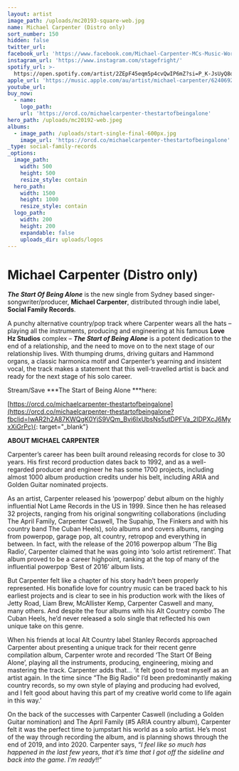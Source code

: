```yaml
---
layout: artist
image_path: /uploads/mc20193-square-web.jpg
name: Michael Carpenter (Distro only)
sort_number: 150
hidden: false
twitter_url:
facebook_url: 'https://www.facebook.com/Michael-Carpenter-MCs-Music-World-156402162959/'
instagram_url: 'https://www.instagram.com/stagefright/'
spotify_url: >-
  https://open.spotify.com/artist/2ZEpF45eqm5p4cvQwIP6mZ?si=P_K-JsUyQ8qhX50g6582tA
apple_url: 'https://music.apple.com/au/artist/michael-carpenter/6240692'
youtube_url:
buy_now:
  - name:
    logo_path:
    url: 'https://orcd.co/michaelcarpenter-thestartofbeingalone'
hero_path: /uploads/mc20192-web.jpeg
albums:
  - image_path: /uploads/start-single-final-600px.jpg
    image_url: 'https://orcd.co/michaelcarpenter-thestartofbeingalone'
_type: social-family-records
_options:
  image_path:
    width: 500
    height: 500
    resize_style: contain
  hero_path:
    width: 1500
    height: 1000
    resize_style: contain
  logo_path:
    width: 200
    height: 200
    expandable: false
    uploads_dir: uploads/logos
---
```


# Michael Carpenter (Distro only)

***The Start Of Being Alone*** is the new single from Sydney based singer-songwriter/producer, **Michael Carpenter**, distributed through indie label, **Social Family Records**.

A punchy alternative country/pop track where Carpenter wears all the hats – playing all the instruments, producing and engineering at his famous **Love Hz Studios** complex – ***The Start of Being Alone*** is a potent dedication to the end of a relationship, and the need to move on to the next stage of our relationship lives. With thumping drums, driving guitars and Hammond organs, a classic harmonica motif and Carpenter’s yearning and insistent vocal, the track makes a statement that this well-travelled artist is back and ready for the next stage of his solo career.

Stream/Save ***The Start of Being Alone ***here:&nbsp;

[https://orcd.co/michaelcarpenter-thestartofbeingalone](https://orcd.co/michaelcarpenter-thestartofbeingalone?fbclid=IwAR2h2A87KWQgK0YjS9VQm_Bvi6IxUbsNs5utDPFVa_2lDPXcJ6MyxXiGrPc){: target="_blank"}

**ABOUT MICHAEL CARPENTER**

Carpenter’s career has been built around releasing records for close to 30 years. His first record production dates back to 1992, and as a well-regarded producer and engineer he has some 1700 projects, including almost 1000 album production credits under his belt, including ARIA and Golden Guitar nominated projects.

As an artist, Carpenter released his ‘powerpop’ debut album on the highly influential Not Lame Records in the US in 1999. Since then he has released 32 projects, ranging from his original songwriting collaborations (including The April Family, Carpenter Caswell, The Supahip, The Finkers and with his country band The Cuban Heels), solo albums and covers albums, ranging from powerpop, garage pop, alt country, retropop and everything in between. In fact, with the release of the 2016 powerpop album ‘The Big Radio’, Carpenter claimed that he was going into ‘solo artist retirement’. That album proved to be a career highpoint, ranking at the top of many of the influential powerpop ‘Best of 2016’ album lists.

But Carpenter felt like a chapter of his story hadn’t been properly represented. His bonafide love for country music can be traced back to his earliest projects and is clear to see in his production work with the likes of Jetty Road, Liam Brew, McAllister Kemp, Carpenter Caswell and many, many others. And despite the four albums with his Alt Country combo The Cuban Heels, he’d never released a solo single that reflected his own unique take on this genre.

When his friends at local Alt Country label Stanley Records approached Carpenter about presenting a unique track for their recent genre compilation album, Carpenter wrote and recorded ‘The Start Of Being Alone’, playing all the instruments, producing, engineering, mixing and mastering the track. Carpenter adds that… ‘it felt good to treat myself as an artist again. In the time since “The Big Radio” I’d been predominantly making country records, so my own style of playing and producing had evolved, and I felt good about having this part of my creative world come to life again in this way.’

On the back of the successes with Carpenter Caswell (including a Golden Guitar nomination) and The April Family (\#5 ARIA country album), Carpenter felt it was the perfect time to jumpstart his world as a solo artist. He’s most of the way through recording the album, and is planning shows through the end of 2019, and into 2020. Carpenter says, “*I feel like so much has happened in the last few years, that it’s time that I got off the sideline and back into the game. I’m ready*\!\!”

&nbsp;